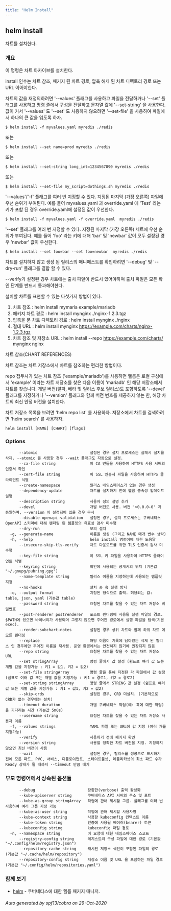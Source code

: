 ```yaml
---
title: "Helm Install"
---
```


## helm install

차트를 설치한다.

### 개요


이 명령은 차트 아카이브를 설치한다.

install 인수는 차트 참조, 패키지 된 차트 경로, 
압축 해제 된 차트 디렉토리 경로 또는 URL 이어야한다.

차트의 값을 재정의하려면 '--values' 플래그를 사용하고 파일을 전달하거나 
'--set' 플래그를 사용하고 명령 줄에서 구성을 전달하고 
문자열 값에 '--set-string' 을 사용한다.
값이 커서 '--values' 도 '--set' 도 사용하지 않으려면 
'--set-file' 을 사용하여 파일에서 하나의 큰 값을 읽도록 하자.

    $ helm install -f myvalues.yaml myredis ./redis

또는

    $ helm install --set name=prod myredis ./redis

또는

    $ helm install --set-string long_int=1234567890 myredis ./redis

또는

    $ helm install --set-file my_script=dothings.sh myredis ./redis

'--values'/'-f' 플래그를 여러 번 지정할 수 있다. 지정된 마지막 (가장 오른쪽) 파일에 우선 순위가 부여된다. 
예를 들어 myvalues.yaml 과 override.yaml 에 'Test' 라는 키가 포함 된 경우 
override.yaml에 설정된 값이 우선한다.

    $ helm install -f myvalues.yaml -f override.yaml  myredis ./redis

'--set' 플래그를 여러 번 지정할 수 있다. 지정된 마지막 (가장 오른쪽) 세트에 우선 순위가 부여된다. 
예를 들어 'foo' 라는 키에 대해 'bar' 및 'newbar' 값이 모두 설정된 경우 
'newbar' 값이 우선한다.

    $ helm install --set foo=bar --set foo=newbar  myredis ./redis


차트를 설치하지 않고 생성 된 릴리스의 매니페스트를 확인하려면 
'--debug' 및 '--dry-run' 플래그를 결합 할 수 있다.

--verify가 설정된 경우 차트에는 출처 파일이 반드시 있어야하며 
출처 파일은 모든 확인 단계를 반드시 통과해야한다.

설치할 차트를 표현할 수 있는 다섯가지 방법이 있다.

1. 차트 참조 : helm install mymaria example/mariadb
2. 패키지 차트 경로 : helm install mynginx ./nginx-1.2.3.tgz
3. 압축을 푼 차트 디렉토리 경로 : helm install mynginx ./nginx
4. 절대 URL : helm install mynginx https://example.com/charts/nginx-1.2.3.tgz
5. 차트 참조 및 저장소 URL : helm install --repo https://example.com/charts/ mynginx nginx

차트 참조(CHART REFERENCES)

차트 참조는 차트 저장소에서 차트를 참조하는 편리한 방법이다.

repo 접두사가 있는 차트 참조 ('example/mariadb')를 사용하면 
헬름은 로컬 구성에서 'example' 이라는 차트 저장소를 찾은 다음 
이름이 'mariadb' 인 해당 저장소에서 차트를 찾습니다. 개발 버전(알파, 베타 및 릴리스 후보 릴리스)도 
포함하도록 '--devel' 플래그를 지정하거나 '--version' 플래그와 
함께 버전 번호를 제공하지 않는 한, 해당 차트의 최신 안정 버전을 설치한다.

차트 저장소 목록을 보려면 'helm repo list' 를 사용하자. 
저장소에서 차트를 검색하려면 'helm search' 를 사용하자.


```
helm install [NAME] [CHART] [flags]
```

### Options

```
      --atomic                       설정된 경우 설치 프로세스는 실패시 설치를 삭제. --atomic 을 사용할 경우 --wait 플래그도 자동으로 설정.
      --ca-file string               이 CA 번들을 사용하여 HTTPS 사용 서버의 인증서 확인
      --cert-file string             이 SSL 인증서 파일을 사용하여 HTTPS 클라이언트 식별
      --create-namespace             릴리스 네임스페이스가 없는 경우 생성
      --dependency-update            차트를 설치하기 전에 헬름 종속성 업데이트 실행
      --description string           사용자 정의 설명 추가
      --devel                        개발 버전도 사용. 버전 '>0.0.0-0' 과 동일하며, --version 이 설정되어 있을 경우 무시
      --disable-openapi-validation   설정된 경우, 설치 프로세스는 쿠버네티스 OpenAPI 스키마에 대해 렌더링 된 템플릿의 유효성 검사 미수행
      --dry-run                      모의 설치
  -g, --generate-name                이름을 생성 (그리고 NAME 매개 변수 생략)
  -h, --help                         helm install 명령어에 대한 도움말
      --insecure-skip-tls-verify     차트 다운로드를 위한 TLS 인증서 검사 미수행
      --key-file string              이 SSL 키 파일을 사용하여 HTTPS 클라이언트 식별
      --keyring string               확인에 사용되는 공개키의 위치 (기본값 "~/.gnupg/pubring.gpg")
      --name-template string         릴리스 이름을 지정하는데 사용되는 탬플릿 지정
      --no-hooks                     설치 중 훅 실행 방지
  -o, --output format                지정된 형식으로 출력. 허용되는 값: table, json, yaml (기본값 table)
      --password string              요청된 차트를 찾을 수 있는 차트 저장소 비밀번호
      --post-renderer postrenderer   포스트 렌더링에 사용될 실행 파일의 경로. $PATH에 있으면 바이너리가 사용되며 그렇지 않으면 주어진 경로에서 실행 파일을 탐색(기본 exec).
      --render-subchart-notes        설정된 경우 상위 차트와 함께 하위 차트 메모를 렌더링
      --replace                      해당 이름이 기록에 남아있는 삭제 된 릴리스 인 경우에만 주어진 이름을 재사용. 운영 환경에서는 안전하지 않기에 권장되지 않음
      --repo string                  요청된 차트를 찾을 수 있는 차트 저장소 URL
      --set stringArray              명령 줄에서 값 설정 (쉼표로 여러 값 또는 개별 값을 지정가능 : 키1 = 값1, 키2 = 값2)
      --set-file stringArray         명령 줄을 통해 지정된 각 파일에서 값 설정 (쉼표로 여러 값 또는 개별 값을 지정가능 : 키1 = 경로1, 키2 = 경로2)
      --set-string stringArray       명령 줄에서 STRING 값 설정 (쉼표로 여러 값 또는 개별 값을 지정가능 : 키1 = 값1, 키2 = 값2)
      --skip-crds                    설정된 경우, CRD 미설치. (기본적으로 CRD가 없는 경우에는 설치)
      --timeout duration             개별 쿠버네티스 작업(예: 훅에 대한 작업)을 기다리는 시간 (기본값 5m0s)
      --username string              요청된 차트를 찾을 수 있는 차트 저장소 사용자 이름
  -f, --values strings               YAML 파일 또는 URL에 값 지정 (여러 개를 지정가능)
      --verify                       사용하기 전에 패키지 확인
      --version string               사용할 정확한 차트 버전을 지정. 지정하지 않으면 최신 버전이 사용
      --wait                         설정된 경우, 릴리스를 성공으로 표시하기 전에 모든 파드, PVC, 서비스, 디플로이먼트, 스테이트풀셋, 레플리카셋의 최소 파드 수가 Ready 상태가 될 때까지 --timeout 만큼 대기
```

### 부모 명령어에서 상속된 옵션들

```
      --debug                       장황한(verbose) 출력 활성화
      --kube-apiserver string       쿠버네티스 API 서버의 주소 및 포트
      --kube-as-group stringArray   작업에 관해 제시할 그룹. 플래그를 여러 번 사용하여 여러 그룹 지정 가능
      --kube-as-user string         작업에 관해 제시할 사용자명
      --kube-context string         사용할 kubeconfig 컨텍스트 이름
      --kube-token string           인증에 사용될 베어러(bearer) 토큰
      --kubeconfig string           kubeconfig 파일 경로
  -n, --namespace string            이 요청에 대한 네임스페이스 스코프
      --registry-config string      레지스트리 구성 파일에 대한 경로 (기본값 "~/.config/helm/registry.json")
      --repository-cache string     캐시된 저장소 색인이 포함된 파일의 경로 (기본값 "~/.cache/helm/repository")
      --repository-config string    저장소 이름 및 URL 을 포함하는 파일 경로 (기본값 "~/.config/helm/repositories.yaml")
```

### 함께 보기

* [helm](helm.md)	 - 쿠버네티스에 대한 헬름 패키지 매니저.

###### Auto generated by spf13/cobra on 29-Oct-2020
